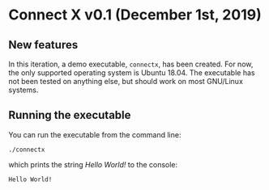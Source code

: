 # Connect X v0.1 (December 1st, 2019)

## New features

In this iteration, a demo executable, `connectx`, has been created. For now, the only supported operating system is Ubuntu 18.04. The executable has not been tested on anything else, but should work on most GNU/Linux systems.


## Running the executable

You can run the executable from the command line:

```
./connectx
```

which prints the string _Hello World!_ to the console:

```
Hello World!
```
